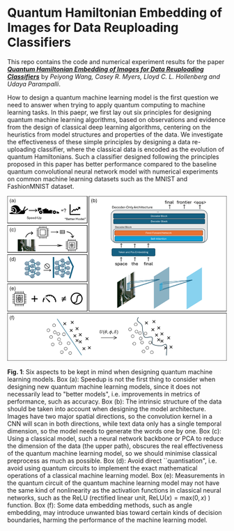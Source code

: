 # Quantum Hamiltonian Embedding of Images for Data Reuploading Classifiers

This repo contains the code and numerical experiment results for the paper 
[***Quantum Hamiltonian Embedding of Images for Data  Reuploading Classifiers***]() by *Peiyong Wang, Casey R. Myers, Lloyd C. L. Hollenberg and Udaya Parampalli*. 

How to design a quantum machine learning model is the first question we need to answer when trying to apply quantum computing to machine learning tasks. In this paepr, we first lay out six principles for designing quantum machine learning algorithms, based on observations and evidence from the design of classical deep learning algorithms, centering on the heuristics from model structures and properties of the data. We investigate the effectiveness of these simple principles by designing a data re-uploading classifier, where the classical data is encoded as the evolution of quantum Hamiltonians. Such a classifier designed following the principles proposed in this paper has better performance compared to the baseline quantum convolutional neural network model with numerical experiments on common machine learning datasets such as the MNIST and FashionMNIST dataset. 


![](Picture1.png)

**Fig. 1**: Six aspects to be kept in mind when designing quantum machine learning models. Box (a): Speedup is not the first thing to consider when designing new quantum machine learning models, since it does not necessarily lead to "better models", i.e. improvements in metrics of performance, such as accuracy. Box (b): The intrinsic structure of the data should be taken into account when designing the model architecture. Images have two major spatial directions, so the convolution kernel in a CNN will scan in both directions, while text data only has a single temporal dimension, so the model needs to generate the words one by one. Box (c): Using a classical model, such a neural network backbone or PCA to reduce the dimension of the data (the upper path), obscures the real effectiveness of the quantum machine learning model, so we should minimise classical preprocess as much as possible. Box (d): Avoid direct ``quantisation", i.e. avoid using quantum circuits to implement the exact mathematical operations of a classical machine learning model. Box (e): Measurements in the quantum circuit of the quantum machine learning model may not have the same kind of nonlinearity as the activation functions in classical neural networks, such as the ReLU (rectified linear unit, $\text{ReLU}(x) = \text{max}(0, x)$ ) function. Box (f): Some data embedding methods, such as angle embedding, may introduce unwanted bias toward certain kinds of decision boundaries, harming the performance of the machine learning model.
